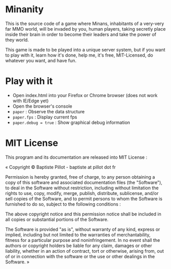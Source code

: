 # Minanity

This is the source code of a game where Minans, inhabitants of a very-very far MMO world, will
be invaded by you, human players, taking secretly place inside their brain in order to become their
leaders and take the power of they world.

This game is made to be played into a unique server system, but if you want to play with it, learn
how it's done, help me, it's free, MIT-Licensed, do whatever you want, and have fun.

# Play with it

- Open index.html into your Firefox or Chrome browser (does not work with IE/Edge yet)
- Open the browser's console
- `paper` : Observe the data structure
- `paper.fps` : Display current fps 
- `paper.debug = true` : Show graphical debug information

# MIT License

This program and its documentation are released into MIT License :

« Copyright © Baptiste Pillot - baptiste at pillot dot fr

Permission is hereby granted, free of charge, to any person obtaining a copy of this software and associated documentation files (the "Software"), to deal in the Software without restriction, including without limitation the rights to use, copy, modify, merge, publish, distribute, sublicense, and/or sell copies of the Software, and to permit persons to whom the Software is furnished to do so, subject to the following conditions :

The above copyright notice and this permission notice shall be included in all copies or substantial portions of the Software.

The Software is provided "as is", without warranty of any kind, express or implied, including but not limited to the warranties of merchantability, fitness for a particular purpose and noninfringement. In no event shall the authors or copyright holders be liable for any claim, damages or other liability, whether in an action of contract, tort or otherwise, arising from, out of or in connection with the software or the use or other dealings in the Software. »
